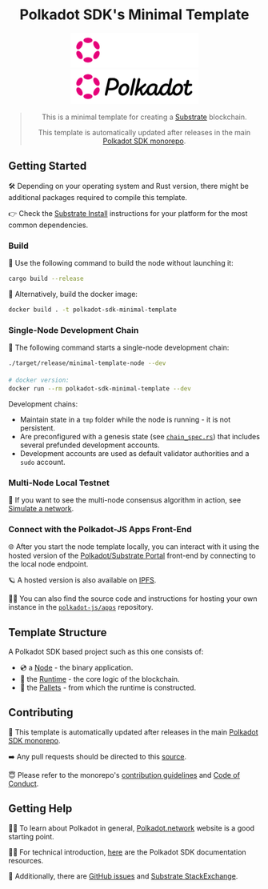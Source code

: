 <div align="center">

# Polkadot SDK's Minimal Template

<img height="70px" alt="Polkadot SDK Logo" src="https://github.com/paritytech/polkadot-sdk/raw/master/docs/images/Polkadot_Logo_Horizontal_Pink_White.png#gh-dark-mode-only"/>
<img height="70px" alt="Polkadot SDK Logo" src="https://github.com/paritytech/polkadot-sdk/raw/master/docs/images/Polkadot_Logo_Horizontal_Pink_Black.png#gh-light-mode-only"/>

> This is a minimal template for creating a [Substrate](https://substrate.io/) blockchain.
> 
> This template is automatically updated after releases in the main [Polkadot SDK monorepo](https://github.com/paritytech/polkadot-sdk).

</div>

## Getting Started

🛠️ Depending on your operating system and Rust version, there might be additional
packages required to compile this template.

👉 Check the
[Substrate Install](https://docs.substrate.io/install/) instructions for your platform for
the most common dependencies.

### Build

🔨 Use the following command to build the node without launching it:

```sh
cargo build --release
```

🐳 Alternatively, build the docker image:

```sh
docker build . -t polkadot-sdk-minimal-template
```

### Single-Node Development Chain

👤 The following command starts a single-node development chain:

```sh
./target/release/minimal-template-node --dev

# docker version:
docker run --rm polkadot-sdk-minimal-template --dev
```

Development chains:

- Maintain state in a `tmp` folder while the node is running - it is not persistent.
- Are preconfigured with a genesis state (see [`chain_spec.rs`](./node/src/chain_spec.rs)) that
  includes several prefunded development accounts.
- Development accounts are used as default validator authorities and a `sudo` account.

### Multi-Node Local Testnet

👥 If you want to see the multi-node consensus algorithm in action, see [Simulate a
network](https://docs.substrate.io/tutorials/build-a-blockchain/simulate-network/).

### Connect with the Polkadot-JS Apps Front-End

🌐 After you start the node template locally, you can interact with it using the
hosted version of the [Polkadot/Substrate
Portal](https://polkadot.js.org/apps/#/explorer?rpc=ws://localhost:9944)
front-end by connecting to the local node endpoint.

🪐 A hosted version is also
available on [IPFS](https://dotapps.io/).

🧑‍🔧 You can also find the source code and instructions for hosting your own instance in the
[`polkadot-js/apps`](https://github.com/polkadot-js/apps) repository.

## Template Structure

A Polkadot SDK based project such as this one consists of:

- 💿 a [Node](./node/README.md) - the binary application.
- 🧮 the [Runtime](./runtime/README.md) - the core logic of the blockchain.
- 🎨 the [Pallets](./pallets/README.md) - from which the runtime is constructed.

## Contributing

🔄 This template is automatically updated after releases in the main [Polkadot SDK monorepo](https://github.com/paritytech/polkadot-sdk).

➡️ Any pull requests should be directed to this [source](https://github.com/paritytech/polkadot-sdk/tree/master/templates/minimal).

😇 Please refer to the monorepo's [contribution guidelines](https://github.com/paritytech/polkadot-sdk/blob/master/docs/contributor/CONTRIBUTING.md) and [Code of Conduct](https://github.com/paritytech/polkadot-sdk/blob/master/docs/contributor/CODE_OF_CONDUCT.md).

## Getting Help

🧑‍🏫 To learn about Polkadot in general, [Polkadot.network](https://polkadot.network/) website is a good starting point.

🧑‍🔧 For technical introduction, [here](https://github.com/paritytech/polkadot-sdk#-documentation) are the Polkadot SDK documentation resources.

👥 Additionally, there are [GitHub issues](https://github.com/paritytech/polkadot-sdk/issues) and [Substrate StackExchange](https://substrate.stackexchange.com/).
